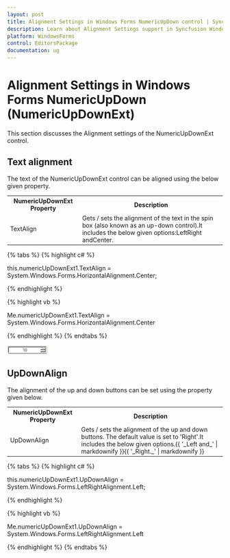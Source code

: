 ```yaml
---
layout: post
title: Alignment Settings in Windows Forms NumericUpDown control | Syncfusion
description: Learn about Alignment Settings support in Syncfusion Windows Forms NumericUpDown (NumericUpDownExt) control and more details.
platform: WindowsForms
control: EditorsPackage
documentation: ug
---
```


# Alignment Settings in Windows Forms NumericUpDown (NumericUpDownExt)

This section discusses the Alignment settings of the NumericUpDownExt control.

## Text alignment

The text of the NumericUpDownExt control can be aligned using the below given property.

<table>
<tr>
<th>
NumericUpDownExt Property</th><th>
Description</th></tr>
<tr>
<td>
TextAlign</td><td>
Gets / sets the alignment of the text in the spin box (also known as an up-down control).It includes the below given options:LeftRight andCenter.</td></tr>
</table>

{% tabs %}
{% highlight c# %}

this.numericUpDownExt1.TextAlign = System.Windows.Forms.HorizontalAlignment.Center;

{% endhighlight %}

{% highlight vb %}

Me.numericUpDownExt1.TextAlign = System.Windows.Forms.HorizontalAlignment.Center

{% endhighlight %}
{% endtabs %}

![Alignment-Settings_img1](Alignment-Settings_images/Alignment-Settings_img1.png)

## UpDownAlign

The alignment of the up and down buttons can be set using the property given below.

<table>
<tr>
<th>
NumericUpDownExt Property</th><th>
Description</th></tr>
<tr>
<td>
UpDownAlign</td><td>
Gets / sets the alignment of the up and down buttons. The default value is set to 'Right'.It includes the below given options.{{ '_Left and_' | markdownify }}{{ '_Right._' | markdownify }}</td></tr>
</table>

{% tabs %}
{% highlight c# %}

this.numericUpDownExt1.UpDownAlign = System.Windows.Forms.LeftRightAlignment.Left;

{% endhighlight %}

{% highlight vb %}

Me.numericUpDownExt1.UpDownAlign = System.Windows.Forms.LeftRightAlignment.Left

{% endhighlight %}
{% endtabs %}
